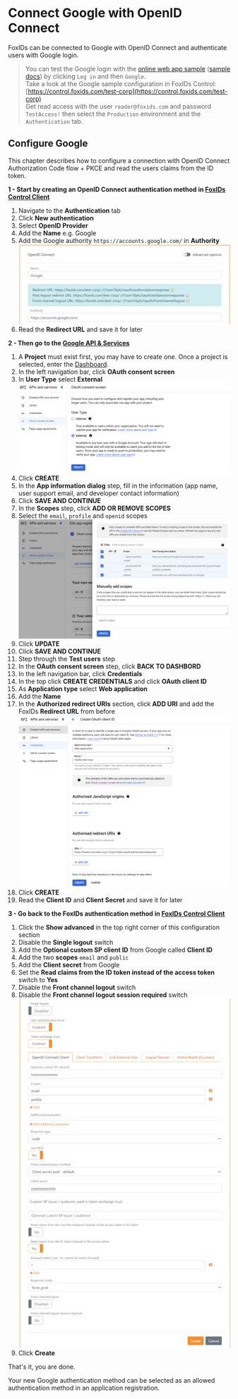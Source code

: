 ﻿# Connect Google with OpenID Connect

FoxIDs can be connected to Google with OpenID Connect and authenticate users with Google login.

> You can test the Google login with the [online web app sample](https://aspnetoidcsample.itfoxtec.com) ([sample docs](samples.md#aspnetcoreoidcauthcodealluppartiessample)) by clicking `Log in` and then `Google`.  
> Take a look at the Google sample configuration in FoxIDs Control: [https://control.foxids.com/test-corp](https://control.foxids.com/test-corp)  
> Get read access with the user `reader@foxids.com` and password `TestAccess!` then select the `Production` environment and the `Authentication` tab.

## Configure Google

This chapter describes how to configure a connection with OpenID Connect Authorization Code flow + PKCE and read the users claims from the ID token.

**1 - Start by creating an OpenID Connect authentication method in [FoxIDs Control Client](control.md#foxids-control-client)**

 1. Navigate to the **Authentication** tab
 2. Click **New authentication**
 3. Select **OpenID Provider**
 4. Add the **Name** e.g. Google
 5. Add the Google authority `https://accounts.google.com/` in **Authority**
 ![Read the redirect URLs](images/howto-oidc-google-readredirect.png)
 6. Read the **Redirect URL** and save it for later

**2 - Then go to the [Google API & Services](https://console.cloud.google.com/apis)**

 1. A **Project** must exist first, you may have to create one. Once a project is selected, enter the [Dashboard](https://console.cloud.google.com/apis/dashboard).
 2. In the left navigation bar, click **OAuth consent screen**
 3. In **User Type** select **External**
 ![Select user type in Google](images/howto-oidc-google-usertype.png)
 4. Click **CREATE**
 5. In the **App information dialog** step, fill in the information (app name, user support email, and developer contact information) 
 6. Click **SAVE AND CONTINUE**
 7. In the **Scopes** step, click **ADD OR REMOVE SCOPES**
 8. Select the `email`, `profile` and `openid` scopes
 ![Scopes on Google](images/howto-oidc-google-scopes.png)
 9. Click **UPDATE**
 10. Click **SAVE AND CONTINUE**
 11. Step through the **Test users** step
 12. In the **OAuth consent screen** step, click **BACK TO DASHBORD**
 13. In the left navigation bar, click **Credentials**
 14. In the top click **CREATE CREDENTIALS** and click **OAuth client ID**
 15. As **Application type** select **Web application**
 16. Add the **Name** 
 17. In the **Authorized redirect URIs** section, click **ADD URI** and add the FoxIDs **Redirect URL** from before 
 ![App client on Google](images/howto-oidc-google-appclient.png)  
 18. Click **CREATE** 
 19. Read the **Client ID** and **Client Secret** and save it for later

 **3 - Go back to the FoxIDs authentication method in [FoxIDs Control Client](control.md#foxids-control-client)**

 1. Click the **Show advanced** in the top right corner of this configuration section
 2. Disable the **Single logout** switch
 3. Add the **Optional custom SP client ID** from Google called **Client ID**
 4. Add the two **scopes** `email` and `public`
 5. Add the **Client secret** from Google
 6. Set the **Read claims from the ID token instead of the access token** switch to **Yes**
 7. Disable the **Front channel logout** switch
 8. Disable the **Front channel logout session required** switch
 ![Configuration in FoxIDs](images/howto-oidc-google-config.png)
 9. Click **Create**

That's it, you are done.
 
Your new Google authentication method can be selected as an allowed authentication method in an application registration.
